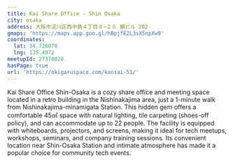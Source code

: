 ```yaml
---
title: Kai Share Office - Shin Osaka
city: osaka
address: 大阪市淀川区西中島４丁目８−２６ 鯛ビル 202
gmaps: 'https://maps.app.goo.gl/hBpjfE2L3sX5npXw9'
coordinates:
  lat: 34.726078
  lng: 135.4972
meetupId: 27370028
hasPage: true
url: 'https://okigaruspace.com/kansai-51/'
---
```


Kai Share Office Shin-Osaka is a cozy share office and meeting space located in a retro building in the Nishinakajima area, just a 1-minute walk from Nishinakajima-minamigata Station. This hidden gem offers a comfortable 45㎡ space with natural lighting, tile carpeting (shoes-off policy), and can accommodate up to 22 people. The facility is equipped with whiteboards, projectors, and screens, making it ideal for tech meetups, workshops, seminars, and company training sessions. Its convenient location near Shin-Osaka Station and intimate atmosphere has made it a popular choice for community tech events.
